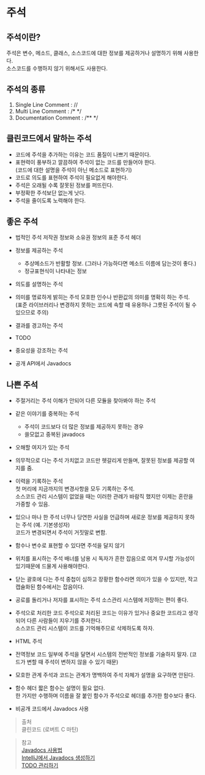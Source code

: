 # 주석

## 주석이란?
주석은 변수, 메소드, 클래스, 소스코드에 대한 정보를 제공하거나 설명하기 위해 사용한다.  
소스코드를 수행하지 않기 위해서도 사용한다.

## 주석의 종류
1. Single Line Comment : //
2. Multi Line Comment : /* */
3. Documentation Comment : /** */

## 클린코드에서 말하는 주석
* 코드에 주석을 추가하는 이유는 코드 품질이 나쁘기 때문이다.
* 표현력이 풍부하고 깔끔하여 주석이 없는 코드를 만들어야 한다.  
(코드에 대한 설명을 주석이 아닌 메소드로 표현하기)
* 코드로 의도를 표현하여 주석이 필요없게 해야한다.
* 주석은 오래될 수록 잘못된 정보를 퍼뜨린다.
* 부정확한 주석보단 없는게 낫다.
* 주석을 줄이도록 노력해야 한다.


## 좋은 주석
* 법적인 주석
  저작권 정보와 소유권 정보의 표준 주석 헤더

* 정보를 제공하는 주석
  * 추상메소드가 반활할 정보. (그러나 가능하다면 메소드 이름에 담는것이 좋다.)
  * 정규표현식이 나타내는 정보

* 의도를 설명하는 주석

* 의미를 명료하게 밝히는 주석
  모호한 인수나 반환값의 의미를 명확히 하는 주석.  
  (표준 라이브러리나 변경하지 못하는 코드에 속할 때 유용하나 그릇된 주석이 될 수 있으므로 주의)

* 결과를 경고하는 주석

* TODO

* 중요성을 강조하는 주석

* 공개 API에서 Javadocs

## 나쁜 주석
* 주절거리는 주석
이해가 안되어 다른 모듈을 찾아봐야 하는 주석

* 같은 이야기를 중복하는 주석
  * 주석이 코드보다 더 많은 정보를 제공하지 못하는 경우
  * 쓸모없고 중복된 javadocs

* 오해할 여지가 있는 주석

* 의무적으로 다는 주석
가치없고 코드만 헷갈리게 만들며, 잘못된 정보를 제공할 여지를 줌.

* 이력을 기록하는 주석  
첫 머리에 지금까지의 변경사항을 모두 기록하는 주석.  
소스코드 관리 시스템이 없었을 때는 이러한 관례가 바람직 했지만 이제는 혼란을 가중할 수 있음.

* 있으나 마나 한 주석
너무나 당연한 사실을 언급하며 새로운 정보를 제공하지 못하는 주석 (예. 기본생성자)  
코드가 변경되면서 주석이 거짓말로 변함.

* 함수나 변수로 표현할 수 있다면 주석을 달지 않기

* 위치를 표시하는 주석
배너를 남용 시 독자가 흔한 잡음으로 여겨 무시할 가능성이 있기때문에 드물게 사용해야한다.

* 닫는 괄호에 다는 주석
중첩이 심하고 장황한 함수라면 의미가 있을 수 있지만, 작고 캡슐화된 함수에서는 잡음이다.

* 공로를 돌리거나 저자를 표시하는 주석
소스관리 시스템에 저장하는 편이 좋다.

* 주석으로 처리한 코드
주석으로 처리된 코드는 이유가 있거나 중요한 코드라고 생각되어 다른 사람들이 지우기를 주저한다.  
소스코드 관리 시스템이 코드를 기억해주므로 삭제하도록 하자.

* HTML 주석

* 전역정보
코드 일부에 주석을 달면서 시스템의 전반적인 정보를 기술하지 말자. (코드가 변할 때 주석이 변하지 않을 수 있기 때문)

* 모호한 관계
주석과 코드는 관계가 명백하여 주석 자체가 설명을 요구하면 안된다.

* 함수 헤더
짧은 함수는 설명이 필요 없다.  
한 가지만 수행하며 이름을 잘 붙인 함수가 주석으로 헤더를 추가한 함수보다 좋다.

* 비공개 코드에서 Javadocs 사용

> 출처  
클린코드 (로버트 C 마틴)

> 참고  
[Javadocs 사용법](https://www.oracle.com/technetwork/java/javase/tech/index-137868.html)  
[IntelliJ에서 Javadocs 생성하기](https://shinheechul.tistory.com/43)  
[TODO 관리하기](https://toepic.fail/add-todo-in-as-781e6e88b64b)  